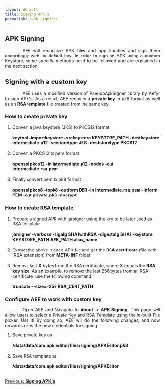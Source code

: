 ```yaml
---
layout: default
title: Signing APK's
permalink: /apk-signing/
---
```


<style>
    tab1 { padding-left: 4em; }
</style>

## APK Signing

<p style="text-align: justify;"><tab1>AEE will recognize APK files and app bundles and sign them accordingly with its default key. In order to sign an APK using a custom Keystore, some specific methods need to be followed and are explained in the next section.</tab1></p>

## Signing with a custom key

<p style="text-align: justify;"><tab1>AEE uses a modified version of PseudoApkSigner library by Aefyr to sign APK's. As a result, AEE requires a <b>private key</b> in pk8 format as well as an <b>RSA template</b> file created from the same key.</tab1></p>

### How to create private key

<ol>
    <li>Convert a java keystore (JKS) to PKCS12 format<br><br><b>keytool -importkeystore -srckeystore KEYSTORE_PATH -destkeystore intermediate.p12 -srcstoretype JKS -deststoretype PKCS12</b><br><br></li>
    <li>Convert a PKCS12 to pem format<br><br><b>openssl pkcs12 -in intermediate.p12 -nodes -out intermediate.rsa.pem</b><br><br></li>
    <li>Finally convert pem to pk8 format<br><br><b>openssl pkcs8 -topk8 -outform DER -in intermediate.rsa.pem -inform PEM -out private.pk8 -nocrypt</b><br></li>
</ol>

### How to create RSA template

<ol>
    <li>Prepare a signed APK with jarsigner using the key to be later used as RSA template<br><br><b>jarsigner -verbose -sigalg SHA1withRSA -digestalg SHA1 -keystore KEYSTORE_PATH APK_PATH alias_name</b><br><br></li>
    <li>Extract the above-signed APK file and get the <b>RSA certificate</b> (file with .RSA extension) from <b>META-INF</b> folder<br><br></li>
    <li>Remove last <b>X</b> bytes from the RSA certificate, where <b>X</b> equals the <b>RSA key size</b>. As an example, to remove the last 256 bytes from an RSA certificate, use the following command.<br><br><b><b>truncate --size=-256 RSA_CERT_PATH</b></b><br></li>
</ol>

### Configure AEE to work with custom key

<p style="text-align: justify;"><tab1>Open AEE and Navigate to <b>About -> APK Signing</b>. This page will allow users to select a Private Key and RSA Template using the in-built File picker. Use it! By doing so, AEE will do the following changes, and now onwards uses the new credentials for signing.</tab1></p>

<ol>
    <li>Save private key as<br><br><b>/data/data/com.apk.editor/files/signing/APKEditor.pk8</b><br><br></li>
    <li>Save RSA template as<br><br><b>/data/data/com.apk.editor/files/signing/APKEditor</b><br><br></li>
</ol>

<p style="color: blue; text-align: start"><a href="{{ site.github.url }}/general/">Previous: <b>Signing APK's</b></a></p>
